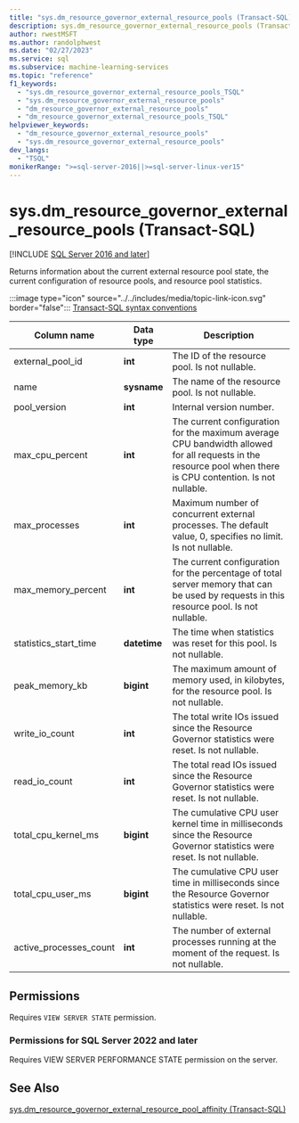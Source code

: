 ```yaml
---
title: "sys.dm_resource_governor_external_resource_pools (Transact-SQL)"
description: sys.dm_resource_governor_external_resource_pools (Transact-SQL)
author: rwestMSFT
ms.author: randolphwest
ms.date: "02/27/2023"
ms.service: sql
ms.subservice: machine-learning-services
ms.topic: "reference"
f1_keywords:
  - "sys.dm_resource_governor_external_resource_pools_TSQL"
  - "sys.dm_resource_governor_external_resource_pools"
  - "dm_resource_governor_external_resource_pools"
  - "dm_resource_governor_external_resource_pools_TSQL"
helpviewer_keywords:
  - "dm_resource_governor_external_resource_pools"
  - "sys.dm_resource_governor_external_resource_pools"
dev_langs:
  - "TSQL"
monikerRange: ">=sql-server-2016||>=sql-server-linux-ver15"
---
```

# sys.dm_resource_governor_external_resource_pools (Transact-SQL)
[!INCLUDE [SQL Server 2016 and later](../../includes/applies-to-version/sqlserver2016.md)]

Returns information about the current external resource pool state, the current configuration of resource pools, and resource pool statistics. 
  
 :::image type="icon" source="../../includes/media/topic-link-icon.svg" border="false"::: [Transact-SQL syntax conventions](../../t-sql/language-elements/transact-sql-syntax-conventions-transact-sql.md)  
  
|Column name      |Data type      |Description|  
|----------------|---------------|-----------------| 
| external_pool_id|**int**|The ID of the resource pool. Is not nullable. |
| name|**sysname**|The name of the resource pool. Is not nullable. 
| pool_version|**int**|Internal version number.|
| max_cpu_percent|**int**|The current configuration for the maximum average CPU bandwidth allowed for all requests in the resource pool when there is CPU contention. Is not nullable. |
| max_processes|**int**|Maximum number of concurrent external processes. The default value, 0, specifies no limit. Is not nullable.|
| max_memory_percent|**int**|The current configuration for the percentage of total server memory that can be used by requests in this resource pool. Is not nullable. |
| statistics_start_time|**datetime**|The time when statistics was reset for this pool. Is not nullable. 
| peak_memory_kb|**bigint**|The maximum amount of memory used, in kilobytes, for the resource pool. Is not nullable. |
| write_io_count|**int**|The total write IOs issued since the Resource Governor statistics were reset. Is not nullable. |
| read_io_count|**int**|The total read IOs issued since the Resource Governor statistics were reset. Is not nullable. |
| total_cpu_kernel_ms|**bigint**|The cumulative CPU user kernel time in milliseconds since the Resource Governor statistics were reset. Is not nullable. |
| total_cpu_user_ms|**bigint**|The cumulative CPU user time in milliseconds since the Resource Governor statistics were reset. Is not nullable. |
| active_processes_count|**int**|The number of external processes running at the moment of the request. Is not nullable. |

 
## Permissions

Requires `VIEW SERVER STATE` permission.

### Permissions for SQL Server 2022 and later

Requires VIEW SERVER PERFORMANCE STATE permission on the server.

## See Also  
 [sys.dm_resource_governor_external_resource_pool_affinity &#40;Transact-SQL&#41;](../../relational-databases/system-dynamic-management-views/sys-dm-resource-governor-external-resource-pool-affinity-transact-sql.md)  
  
  
